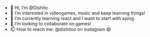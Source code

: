 - 👋 Hi, I’m @Dishito
- 👀 I’m interested in videogames, music and keep learning things!
- 🌱 I’m currently learning react and I want to start with sping.
- 💞️ I’m looking to collaborate on games!
- 📫 How to reach me: @dishitoo on instagram 😄

<!---
Dishito/Dishito is a ✨ special ✨ repository because its `README.md` (this file) appears on your GitHub profile.
You can click the Preview link to take a look at your changes.
--->
